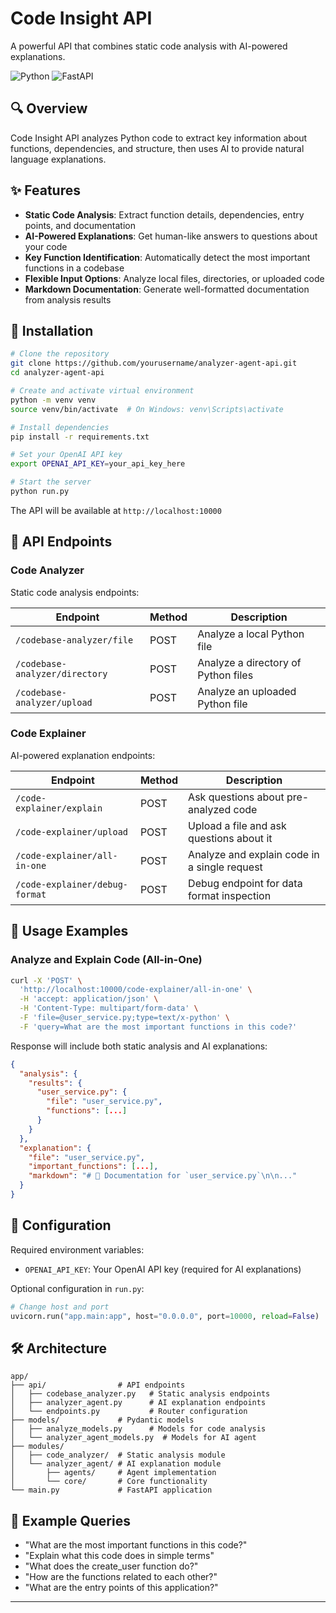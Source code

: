
# Code Insight API

A powerful API that combines static code analysis with AI-powered explanations.

![Python](https://img.shields.io/badge/Python-3.9+-blue)
![FastAPI](https://img.shields.io/badge/FastAPI-latest-green)

## 🔍 Overview

Code Insight API analyzes Python code to extract key information about functions, dependencies, and structure, then uses AI to provide natural language explanations. 

## ✨ Features

- **Static Code Analysis**: Extract function details, dependencies, entry points, and documentation
- **AI-Powered Explanations**: Get human-like answers to questions about your code
- **Key Function Identification**: Automatically detect the most important functions in a codebase
- **Flexible Input Options**: Analyze local files, directories, or uploaded code
- **Markdown Documentation**: Generate well-formatted documentation from analysis results

## 🚀 Installation

```bash
# Clone the repository
git clone https://github.com/yourusername/analyzer-agent-api.git
cd analyzer-agent-api

# Create and activate virtual environment
python -m venv venv
source venv/bin/activate  # On Windows: venv\Scripts\activate

# Install dependencies
pip install -r requirements.txt

# Set your OpenAI API key
export OPENAI_API_KEY=your_api_key_here

# Start the server
python run.py
```

The API will be available at `http://localhost:10000`

## 🔌 API Endpoints

### Code Analyzer

Static code analysis endpoints:

| Endpoint | Method | Description |
|----------|--------|-------------|
| `/codebase-analyzer/file` | POST | Analyze a local Python file |
| `/codebase-analyzer/directory` | POST | Analyze a directory of Python files |
| `/codebase-analyzer/upload` | POST | Analyze an uploaded Python file |

### Code Explainer

AI-powered explanation endpoints:

| Endpoint | Method | Description |
|----------|--------|-------------|
| `/code-explainer/explain` | POST | Ask questions about pre-analyzed code |
| `/code-explainer/upload` | POST | Upload a file and ask questions about it |
| `/code-explainer/all-in-one` | POST | Analyze and explain code in a single request |
| `/code-explainer/debug-format` | POST | Debug endpoint for data format inspection |

## 📝 Usage Examples

### Analyze and Explain Code (All-in-One)

```bash
curl -X 'POST' \
  'http://localhost:10000/code-explainer/all-in-one' \
  -H 'accept: application/json' \
  -H 'Content-Type: multipart/form-data' \
  -F 'file=@user_service.py;type=text/x-python' \
  -F 'query=What are the most important functions in this code?'
```

Response will include both static analysis and AI explanations:

```json
{
  "analysis": {
    "results": {
      "user_service.py": {
        "file": "user_service.py",
        "functions": [...]
      }
    }
  },
  "explanation": {
    "file": "user_service.py",
    "important_functions": [...],
    "markdown": "# 📄 Documentation for `user_service.py`\n\n..."
  }
}
```

## 🔧 Configuration

Required environment variables:

- `OPENAI_API_KEY`: Your OpenAI API key (required for AI explanations)

Optional configuration in `run.py`:

```python
# Change host and port
uvicorn.run("app.main:app", host="0.0.0.0", port=10000, reload=False)
```

## 🛠️ Architecture

```
app/
├── api/                # API endpoints
│   ├── codebase_analyzer.py   # Static analysis endpoints
│   ├── analyzer_agent.py      # AI explanation endpoints
│   └── endpoints.py           # Router configuration
├── models/             # Pydantic models
│   ├── analyze_models.py      # Models for code analysis
│   └── analyzer_agent_models.py  # Models for AI agent
├── modules/
│   ├── code_analyzer/  # Static analysis module
│   └── analyzer_agent/ # AI explanation module
│       ├── agents/     # Agent implementation
│       └── core/       # Core functionality
└── main.py             # FastAPI application
```

## 💬 Example Queries

- "What are the most important functions in this code?"
- "Explain what this code does in simple terms"
- "What does the create_user function do?"
- "How are the functions related to each other?"
- "What are the entry points of this application?"

---

